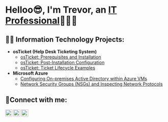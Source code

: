 <h1>Helloo😎, I'm Trevor, an <a href="https://linkedin.com/in/trevcloudbytes">IT Professional</a>👨🏽‍💻</h1>

<h2>👨‍💻 Information Technology Projects:</h2>

- <b>osTicket (Help Desk Ticketing System)</b>
  - [osTicket: Prerequisites and Installation](https://github.com/trevcloudbytes/osticket-prereqs)
  - [osTicket: Post-Installation Configuration](https://github.com/trevcloudbytes/post-install-config)
  - [osTicket: Ticket Lifecycle Examples](https://github.com/trevcloudbytes/ticket-lifecycle)
- <b>Microsoft Azure</b>
  - [Configuring On-premises Active Directory within Azure VMs](https://github.com/trevcloudbytes/configure-ad)
  - [Network Security Groups (NSGs) and Inspecting Network Protocols](https://github.com/trevcloudbytes/azure-network-protocols)

<h2>🤳Connect with me:</h2>

[<img align="left" alt="Trevor | twitter" width="22px" src="https://cdn.jsdelivr.net/npm/simple-icons@v3/icons/twitter.svg" />][twitter]
[<img align="left" alt="Josh | LinkedIn" width="22px" src="https://cdn.jsdelivr.net/npm/simple-icons@v3/icons/linkedin.svg" />][linkedin]
[<img align="left" alt="Josh | Instagram" width="22px" src="https://cdn.jsdelivr.net/npm/simple-icons@v3/icons/instagram.svg" />][instagram]

[twitter]: https://x.com/trevcloudbytes
[instagram]: https://www.instagram.com/trevcloudbytes
[linkedin]: https://www.linkedin.com/in/trevor-nutting


